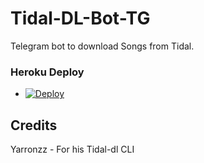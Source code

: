 # Tidal-DL-Bot-TG
Telegram bot to download Songs from Tidal.
### Heroku Deploy
  - [![Deploy](https://www.herokucdn.com/deploy/button.svg)](https://dashboard.heroku.com/new?template=https://github.com/vinayak-7-0-3/Tidal-DL-Telegram)


## Credits
Yarronzz - For his Tidal-dl CLI
